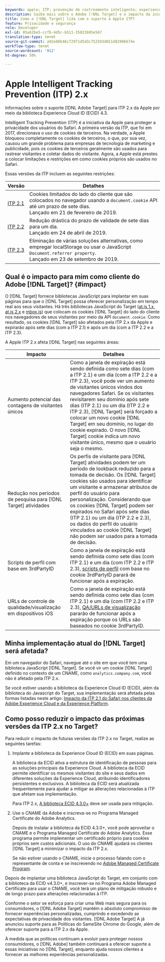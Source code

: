 ```yaml
---
keywords: apple; ITP; prevenção de rastreamento inteligente; experience cloud id; ecid
description: Saiba mais sobre o Adobe [!DNL Target] e o impacto da iniciativa Apple Intelligent Tracking Prevention (ITP) que busca proteger a privacidade dos usuários do Safari.
title: Como o [!DNL Target] lida com o suporte à Apple ITP?
feature: Privacidade e segurança
role: Developer
exl-id: 05a62be5-ccfb-4d5c-b511-35023b95e567
translation-type: tm+mt
source-git-commit: a92e88b46c72971d5d3c752593d651d8290b674e
workflow-type: tm+mt
source-wordcount: '912'
ht-degree: 50%

---
```


# Apple Intelligent Tracking Prevention (ITP) 2.x

Informações sobre o suporte [!DNL Adobe Target] para ITP 2.x da Apple por meio da biblioteca Experience Cloud ID (ECID) 4.3.

Intelligent Tracking Prevention (ITP) é a iniciativa da Apple para proteger a privacidade dos usuários do Safari. A primeira versão da ITP, que foi em 2017, direcionava o uso de cookies de terceiros. Na verdade, a Apple bloqueou completamente os cookies de terceiros, o que, por sua vez, causou um grande problema para empresas de tecnologia de marketing e publicidade, pois os cookies de terceiros geralmente são usados para rastrear visitantes e coletar dados do visitante. Agora, a Apple está prestes a colocar limitações e restrições em como cookies próprios são usados no Safari.

Essas versões da ITP incluem as seguintes restrições:

| Versão | Detalhes |
| --- | --- |
| [ITP 2.1](https://webkit.org/blog/8613/intelligent-tracking-prevention-2-1/) | Cookies limitados do lado do cliente que são colocados no navegador usando a `document.cookie` API até um prazo de sete dias.<br>Lançado em 21 de fevereiro de 2019. |
| [ITP 2.2](https://webkit.org/blog/8828/intelligent-tracking-prevention-2-2/) | Redução drástica do prazo de validade de sete dias para um dia.<br>Lançado em 24 de abril de 2019. |
| [ITP 2.3](https://webkit.org/blog/9521/intelligent-tracking-prevention-2-3/) | Eliminação de várias soluções alternativas, como empregar localStorage ou usar o JavaScript `Document.referrer property`.<br>Lançado em 23 de setembro de 2019. |

## Qual é o impacto para mim como cliente do Adobe [!DNL Target]? {#impact}

O [!DNL Target] fornece bibliotecas JavaScript para implantar em suas páginas para que o [!DNL Target] possa oferecer personalização em tempo real aos seus visitantes. Há três bibliotecas JavaScript do Target ([at.js 1.x, at.js 2.x](/help/c-implementing-target/c-implementing-target-for-client-side-web/c-how-atjs-works/how-atjs-works.md) e [mbox.js](/help/c-implementing-target/c-implementing-target-for-client-side-web/t-mbox-download/mbox-download.md)) que colocam os cookies [!DNL Target] do lado do cliente nos navegadores de seus visitantes por meio da API `document.cookie`. Como resultado, os cookies [!DNL Target] são afetados pela ITP 2.x da Apple e expirarão após sete dias (com a ITP 2.1) e após um dia (com a ITP 2.2 e a ITP 2.3).

A Apple ITP 2.x afeta [!DNL Target] nas seguintes áreas:

| Impacto | Detalhes |
| --- | --- |
| Aumento potencial das contagens de visitantes únicos | Como a janela de expiração está sendo definida como sete dias (com a ITP 2.1) e um dia (com a ITP 2.2 e a ITP 2.3), você pode ver um aumento de visitantes únicos vindos dos navegadores Safari. Se os visitantes revisitarem seu domínio após sete dias (ITP 2.1) ou um dia (ITP 2.2 e ITP 2.3), [!DNL Target] será forçado a colocar um novo cookie [!DNL Target] em seu domínio, no lugar do cookie expirado. O novo [!DNL Target] cookie indica um novo visitante único, mesmo que o usuário seja o mesmo. |
| Redução nos períodos de pesquisa para [!DNL Target] atividades | Os perfis de visitante para [!DNL Target] atividades podem ter um período de lookback reduzido para a tomada de decisão. Os [!DNL Target] cookies são usados para identificar um visitante e armazenar atributos de perfil do usuário para personalização. Considerando que os cookies [!DNL Target] podem ser expirados no Safari após sete dias (ITP 2.1) ou um dia (ITP 2.2 e 2.3), os dados do perfil do usuário vinculados ao cookie [!DNL Target] não podem ser usados para a tomada de decisão. |
| Scripts de perfil com base em 3rdPartyID | Como a janela de expiração está sendo definida como sete dias (com ITP 2.1) e um dia (com ITP 2.2 e ITP 2.3), [scripts de perfil](/help/c-target/c-visitor-profile/profile-parameters.md) com base no cookie 3rdPartyID parará de funcionar após a expiração. |
| URLs de controle de qualidade/visualização em dispositivos iOS | Como a janela de expiração está sendo definida como sete dias (com ITP 2.1) e um dia (com ITP 2.2 e ITP 2.3), [QA/URLs de visualização](/help/c-activities/c-activity-qa/activity-qa.md) pararão de funcionar após a expiração porque os URLs são baseados no cookie 3rdPartyID. |

## Minha implementação atual do [!DNL Target] será afetada?

Em um navegador do Safari, navegue até o site em que você tem uma biblioteca JavaScript [!DNL Target]. Se você vir um cookie [!DNL Target] definido no contexto de um CNAME, como `analytics.company.com`, você não é afetado pela ITP 2.x.

Se você estiver usando a biblioteca da Experience Cloud ID (ECID), além da biblioteca do Javascript do Target, sua implementação será afetada pelas formas listadas neste artigo: [Impacto da ITP 2.1 do Safari nos clientes da Adobe Experience Cloud e da Experience Platform](https://medium.com/adobetech/safari-itp-2-1-impact-on-adobe-experience-cloud-customers-9439cecb55ac).

## Como posso reduzir o impacto das próximas versões da ITP 2.x no Target?

Para reduzir o impacto de futuras versões da ITP 2.x no Target, realize as seguintes tarefas:

1. Implante a biblioteca da Experience Cloud ID (ECID) em suas páginas.

   A biblioteca da ECID ativa a estrutura de identificação de pessoas para as soluções principais da Experience Cloud. A biblioteca da ECID permite identificar os mesmos visitantes do site e seus dados em diferentes soluções da Experience Cloud, atribuindo identificadores persistentes e exclusivos. A biblioteca da ECID será atualizada frequentemente para ajudar a mitigar as alterações relacionadas à ITP que afetam sua implementação.

   Para ITP 2.x, [A biblioteca ECID 4.3.0+](https://experienceleague.adobe.com/docs/id-service/using/release-notes/release-notes.html) deve ser usada para mitigação.

1. Use o CNAME da Adobe e inscreva-se no Programa Managed Certificate do Adobe Analytics.

   Depois de instalar a biblioteca da ECID 4.3.0+, você pode aproveitar o CNAME e o Programa Managed Certificate do Adobe Analytics. Esse programa permite implementar um certificado próprio para cookies próprios sem custos adicionais. O uso do CNAME ajudará os clientes [!DNL Target] a minimizar o impacto da ITP 2.x.

   Se não estiver usando o CNAME, inicie o processo falando com o representante de conta e se inscrevendo no [Adobe Managed Certificate Program](https://experienceleague.adobe.com/docs/core-services/interface/ec-cookies/cookies-first-party.html#adobe-managed-certificate-program).

Depois de implantar uma biblioteca JavaScript do Target, em conjunto com a biblioteca da ECID v4.3.0+, e inscrever-se no Programa Adobe Managed Certificate para usar o CNAME, você terá um plano de mitigação robusto e de longo prazo para alterações relacionadas à ITP.

Conforme o setor se esforça para criar uma Web mais segura para os consumidores, o [!DNL Adobe Target] mantém o absoluto compromisso de fornecer experiências personalizadas, cumprindo e excedendo as expectativas de privacidade dos visitantes. [!DNL Adobe Target] A já anunciou suporte para as Políticas do SameSite Chrome do  [ ](/help/c-implementing-target/c-considerations-before-you-implement-target/c-privacy/google-chrome-samesite-cookie-policies.md) Google, além de oferecer suporte para a ITP 2.x da Apple.

À medida que as políticas continuam a evoluir para proteger nossos consumidores, o [!DNL Adobe] também continuará a oferecer suporte a essas iniciativas no [!DNL Target], enquanto ajuda nossos clientes a fornecer as melhores experiências personalizadas.
